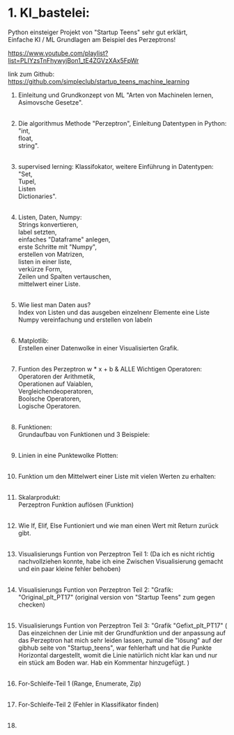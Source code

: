 
# 1. KI_bastelei:
<p>Python einsteiger Projekt von "Startup Teens" sehr gut erklärt, <br>
Einfache KI / ML Grundlagen am Beispiel des Perzeptrons! </p>

https://www.youtube.com/playlist?list=PLIYzsTnFhywyjBon1_tE4ZGVzXAx5FpWr

link zum Github: https://github.com/simpleclub/startup_teens_machine_learning

1. Einleitung und Grundkonzept von ML "Arten von Machinelen lernen, Asimovsche Gesetze".<br/><br/>
2. Die algorithmus Methode "Perzeptron", Einleitung Datentypen in Python: <br>"int, <br>float, <br>string". <br/><br/>
3. supervised lerning: Klassifokator, weitere Einführung in Datentypen: <br>"Set, <br>Tupel,<br> Listen <br>Dictionaries".  <br/><br/>

4. Listen, Daten, Numpy: <br>Strings konvertieren, <br> label setzten, <br> einfaches "Dataframe" anlegen, <br> erste Schritte mit "Numpy", <br> erstellen von Matrizen, <br> listen in einer liste, <br> verkürze Form, <br> Zeilen und Spalten vertauschen, <br> mittelwert einer Liste. <br/><br/>
5. Wie liest man Daten aus? <br>Index von Listen und das ausgeben einzelnenr Elemente eine Liste <br> Numpy vereinfachung und erstellen von labeln <br/><br/>
6. Matplotlib: <br> Erstellen einer Datenwolke in einer Visualisierten Grafik. <br/><br/>
7. Funtion des Perzeptron w * x + b & ALLE Wichtigen Operatoren: <br> Operatoren der Arithmetik, <br> Operationen auf Vaiablen, <br> Vergleichendeoperatoren, <br> Boolsche Operatoren, <br> Logische Operatoren. <br/><br/> 
8. Funktionen: <br> Grundaufbau von Funktionen und 3 Beispiele: <br/><br/>
9. Linien in eine Punktewolke Plotten: <br/><br/>
10. Funktion um den Mittelwert einer Liste mit vielen Werten zu erhalten: <br/><br/>
11. Skalarprodukt: <br> Perzeptron Funktion auflösen (Funktion) <br/><br/>
12. Wie If, Elif, Else Funtioniert und wie man einen Wert mit Return zurück gibt. <br/><br/>
13. Visualisierungs Funtion von Perzeptron Teil 1: (Da ich es nicht richtig nachvollziehen konnte, habe ich eine Zwischen Visualisierung gemacht und ein paar kleine fehler behoben) <br/><br/>
14. Visualisierungs Funtion von Perzeptron Teil 2: "Grafik: "Original_plt_PT17" (original version von "Startup Teens" zum gegen checken) <br/><br/>
15. Visualisierungs Funtion von Perzeptron Teil 3: "Grafik "Gefixt_plt_PT17" ( Das einzeichnen der Linie mit der Grundfunktion und der anpassung auf das Perzeptron hat mich sehr leiden lassen, zumal die "lösung" auf der gibhub seite von "Startup_teens", war fehlerhaft und hat die Punkte Horizontal dargestellt, womit die Linie natürlich nicht klar kan und nur ein stück am Boden war. Hab ein Kommentar hinzugefügt. ) <br/><br/>
16. For-Schleife-Teil 1 (Range, Enumerate, Zip) <br/><br/>
17. For-Schleife-Teil 2 (Fehler in Klassifikator finden) <br/><br/>
18. 